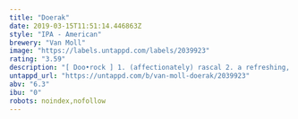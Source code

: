 ```yaml
---
title: "Doerak"
date: 2019-03-15T11:51:14.446863Z
style: "IPA - American"
brewery: "Van Moll"
image: "https://labels.untappd.com/labels/2039923"
rating: "3.59"
description: "[ Doo•rock ] 1. (affectionately) rascal 2. a refreshing, fruity IPA chock full of the best American hops."
untappd_url: "https://untappd.com/b/van-moll-doerak/2039923"
abv: "6.3"
ibu: "0"
robots: noindex,nofollow
---
```

